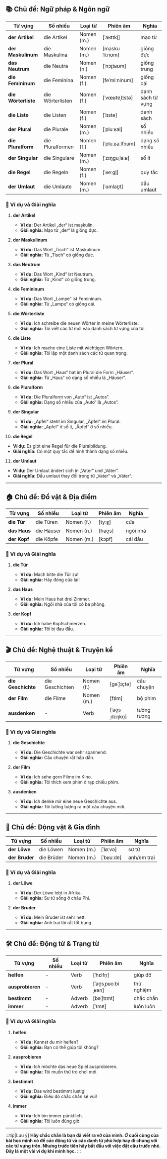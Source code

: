 ## **📚 Chủ đề: Ngữ pháp & Ngôn ngữ**

| **Từ vựng**     | **Số nhiều**     | **Loại từ** | **Phiên âm**    | **Nghĩa**         |
| --------------- | ---------------- | ----------- | --------------- | ----------------- |
| **der Artikel**     | die Artikel      | Nomen (m.)  | [ˈaʁtɪkl̩]      | mạo từ            |
| **der Maskulinum**  | die Maskulina    | Nomen (m.)  | [maskuˈliːnʊm]  | giống đực         |
| **das Neutrum**     | die Neutra       | Nomen (n.)  | [ˈnɔɪ̯tʁʊm]     | giống trung       |
| **die Femininum**   | die Feminina     | Nomen (f.)  | [feˈmiːninʊm]   | giống cái         |
| **die Wörterliste** | die Wörterlisten | Nomen (f.)  | [ˈvœʁtɐˌlɪstə]  | danh sách từ vựng |
| **die Liste**       | die Listen       | Nomen (f.)  | [ˈlɪstə]        | danh sách         |
| **der Plural**      | die Plurale      | Nomen (m.)  | [ˈpluːʁal]      | số nhiều          |
| **die Pluralform**  | die Pluralformen | Nomen (f.)  | [ˈpluːʁaːlfɔʁm] | dạng số nhiều     |
| **der Singular**    | die Singulare    | Nomen (m.)  | [ˈzɪŋɡuˌlaːʁ]   | số ít             |
| **die Regel**       | die Regeln       | Nomen (f.)  | [ˈʁeːɡl̩]       | quy tắc           |
| **der Umlaut**      | die Umlaute      | Nomen (m.)  | [ˈʊmlaʊ̯t]      | dấu umlaut        |

### **📌 Ví dụ và Giải nghĩa**

1. **der Artikel**
    
    - **Ví dụ:** Der Artikel „der“ ist maskulin.
    - **Giải nghĩa:** Mạo từ „der“ là giống đực.
2. **der Maskulinum**
    
    - **Ví dụ:** Das Wort „Tisch“ ist Maskulinum.
    - **Giải nghĩa:** Từ „Tisch“ có giống đực.
3. **das Neutrum**
    
    - **Ví dụ:** Das Wort „Kind“ ist Neutrum.
    - **Giải nghĩa:** Từ „Kind“ có giống trung.
4. **die Femininum**
    
    - **Ví dụ:** Das Wort „Lampe“ ist Femininum.
    - **Giải nghĩa:** Từ „Lampe“ có giống cái.
5. **die Wörterliste**
    
    - **Ví dụ:** Ich schreibe die neuen Wörter in meine Wörterliste.
    - **Giải nghĩa:** Tôi viết các từ mới vào danh sách từ vựng của tôi.
6. **die Liste**
    
    - **Ví dụ:** Ich mache eine Liste mit wichtigen Wörtern.
    - **Giải nghĩa:** Tôi lập một danh sách các từ quan trọng.
7. **der Plural**
    
    - **Ví dụ:** Das Wort „Haus“ hat im Plural die Form „Häuser“.
    - **Giải nghĩa:** Từ „Haus“ có dạng số nhiều là „Häuser“.
8. **die Pluralform**
    
    - **Ví dụ:** Die Pluralform von „Auto“ ist „Autos“.
    - **Giải nghĩa:** Dạng số nhiều của „Auto“ là „Autos“.
9. **der Singular**
    
    - **Ví dụ:** „Apfel“ steht im Singular, „Äpfel“ im Plural.
    - **Giải nghĩa:** „Apfel“ ở số ít, „Äpfel“ ở số nhiều.
10. **die Regel**
    

- **Ví dụ:** Es gibt eine Regel für die Pluralbildung.
- **Giải nghĩa:** Có một quy tắc để hình thành dạng số nhiều.

11. **der Umlaut**

- **Ví dụ:** Der Umlaut ändert sich in „Vater“ und „Väter“.
- **Giải nghĩa:** Dấu umlaut thay đổi trong từ „Vater“ và „Väter“.
---

## **🏠 Chủ đề: Đồ vật & Địa điểm**

| **Từ vựng** | **Số nhiều** | **Loại từ** | **Phiên âm** | **Nghĩa** |
| ----------- | ------------ | ----------- | ------------ | --------- |
| **die Tür**     | die Türen    | Nomen (f.)  | [tyːɐ̯]      | cửa       |
| **das Haus**    | die Häuser   | Nomen (n.)  | [haʊ̯s]      | ngôi nhà  |
| **der Kopf**    | die Köpfe    | Nomen (m.)  | [kɔpf]       | cái đầu   |

### **📌 Ví dụ và Giải nghĩa**

1. **die Tür**
    
    - **Ví dụ:** Mach bitte die Tür zu!
    - **Giải nghĩa:** Hãy đóng cửa lại!
2. **das Haus**
    
    - **Ví dụ:** Mein Haus hat drei Zimmer.
    - **Giải nghĩa:** Ngôi nhà của tôi có ba phòng.
3. **der Kopf**
    
    - **Ví dụ:** Ich habe Kopfschmerzen.
    - **Giải nghĩa:** Tôi bị đau đầu.

---

## **🎬 Chủ đề: Nghệ thuật & Truyện kể**

| **Từ vựng**    | **Số nhiều**    | **Loại từ** | **Phiên âm**   | **Nghĩa**   |
| -------------- | --------------- | ----------- | -------------- | ----------- |
| **die Geschichte** | die Geschichten | Nomen (f.)  | [ɡəˈʃɪçtə]     | câu chuyện  |
| **der Film**       | die Filme       | Nomen (m.)  | [fɪlm]         | bộ phim     |
| **ausdenken**      | -               | Verb        | [ˈaʊ̯sˌdɛŋkn̩] | tưởng tượng |

### **📌 Ví dụ và Giải nghĩa**

1. **die Geschichte**
    
    - **Ví dụ:** Die Geschichte war sehr spannend.
    - **Giải nghĩa:** Câu chuyện rất hấp dẫn.
2. **der Film**
    
    - **Ví dụ:** Ich sehe gern Filme im Kino.
    - **Giải nghĩa:** Tôi thích xem phim ở rạp chiếu phim.
3. **ausdenken**
    
    - **Ví dụ:** Ich denke mir eine neue Geschichte aus.
    - **Giải nghĩa:** Tôi tưởng tượng ra một câu chuyện mới.

---

## **🐾 Chủ đề: Động vật & Gia đình**

| **Từ vựng** | **Số nhiều** | **Loại từ** | **Phiên âm** | **Nghĩa**   |
| ----------- | ------------ | ----------- | ------------ | ----------- |
| **der Löwe**    | die Löwen    | Nomen (m.)  | [ˈløːvə]     | sư tử       |
| **der Bruder**  | die Brüder   | Nomen (m.)  | [ˈbʁuːdɐ]    | anh/em trai |

### **📌 Ví dụ và Giải nghĩa**

1. **der Löwe**
    
    - **Ví dụ:** Der Löwe lebt in Afrika.
    - **Giải nghĩa:** Sư tử sống ở châu Phi.
2. **der Bruder**
    
    - **Ví dụ:** Mein Bruder ist sehr nett.
    - **Giải nghĩa:** Anh trai tôi rất tốt bụng.

---

## **🛠️ Chủ đề: Động từ & Trạng từ**

| **Từ vựng**  | **Số nhiều** | **Loại từ** | **Phiên âm**       | **Nghĩa**  |
| ------------ | ------------ | ----------- | ------------------ | ---------- |
| **helfen**       | -            | Verb        | [ˈhɛlfn̩]          | giúp đỡ    |
| **ausprobieren** | -            | Verb        | [ˈaʊ̯sˌpʁoːbiˌʁən] | thử nghiệm |
| **bestimmt**     | -            | Adverb      | [bəˈʃtɪmt]         | chắc chắn  |
| **immer**        | -            | Adverb      | [ˈɪmɐ]             | luôn luôn  |

### **📌 Ví dụ và Giải nghĩa**

1. **helfen**
    
    - **Ví dụ:** Kannst du mir helfen?
    - **Giải nghĩa:** Bạn có thể giúp tôi không?
2. **ausprobieren**
    
    - **Ví dụ:** Ich möchte das neue Spiel ausprobieren.
    - **Giải nghĩa:** Tôi muốn thử trò chơi mới.
3. **bestimmt**
    
    - **Ví dụ:** Das wird bestimmt lustig!
    - **Giải nghĩa:** Điều đó chắc chắn sẽ vui!
4. **immer**
    
    - **Ví dụ:** Ich bin immer pünktlich.
    - **Giải nghĩa:** Tôi luôn đúng giờ.


---
:::tip[Lưu ý]
**Hãy chắc chắn là bạn đã viết ra vở của mình. Ở cuối cùng của bài học mình có để các động từ và các danh từ phù hợp hay đi chung với các từ vựng trên. Nhưng trước tiên hãy bắt đầu với việc đặt câu trước nhé. Đây là một vài ví dụ khi mình học.**
:::
